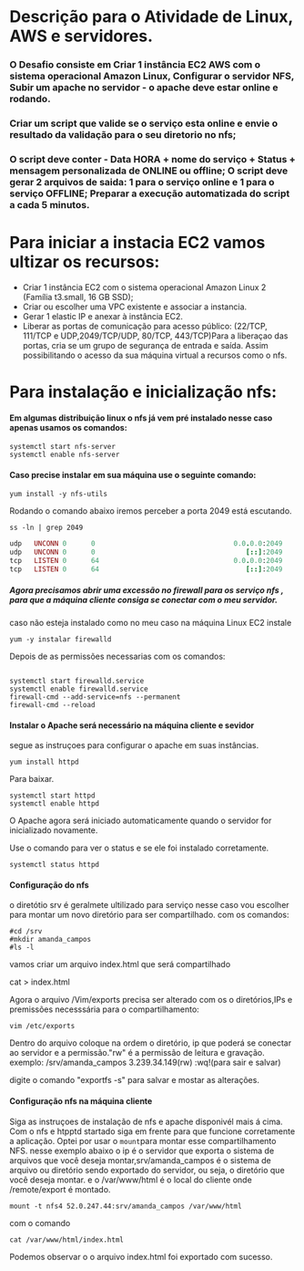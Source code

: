 # Descrição para o Atividade de Linux, AWS e servidores.


### O Desafio consiste em Criar 1 instância EC2 AWS com o sistema operacional Amazon Linux, Configurar o servidor NFS, Subir um apache no servidor - o apache deve estar online e rodando. 
### Criar um script que valide se o serviço esta online e envie o resultado da validação para o seu diretorio no nfs;
### O script deve conter - Data HORA + nome do serviço + Status + mensagem personalizada de ONLINE ou offline; O script deve gerar 2 arquivos de saida: 1 para o serviço online e 1 para o serviço OFFLINE; Preparar a execução automatizada do script a cada 5 minutos.


# Para iniciar a instacia EC2 vamos ultizar os recursos:
- Criar 1 instância EC2 com o sistema operacional Amazon Linux 2 (Família t3.small, 16 GB SSD);
- Criar ou escolher uma VPC existente e associar a instancia.
- Gerar 1 elastic IP e anexar à instância EC2.
- Liberar as portas de comunicação para acesso público: (22/TCP, 111/TCP e UDP,2049/TCP/UDP, 80/TCP, 443/TCP)Para a liberaçao das portas, cria se um grupo de segurança de entrada e saída. Assim possibilitando o acesso da sua máquina virtual a recursos como o nfs.


 # Para instalação e inicialização nfs:
#### Em algumas distribuição linux o nfs já vem pré instalado nesse caso apenas usamos os comandos:


 ```
 systemctl start nfs-server
 systemctl enable nfs-server

```
#### Caso precise instalar em sua máquina use o seguinte comando:

```
yum install -y nfs-utils

```
Rodando o comando abaixo iremos perceber a porta 2049 está escutando.
```
ss -ln | grep 2049
```
```ruby
udp   UNCONN 0      0                                  0.0.0.0:2049             0.0.0.0:*           
udp   UNCONN 0      0                                     [::]:2049                [::]:*           
tcp   LISTEN 0      64                                 0.0.0.0:2049             0.0.0.0:*           
tcp   LISTEN 0      64                                    [::]:2049                [::]:*
```

##### Agora precisamos abrir uma excessão no firewall para os serviço nfs , para que a máquina cliente consiga se conectar com o meu servidor.

caso não esteja instalado como no meu caso na máquina Linux EC2
instale
```
yum -y instalar firewalld

```
Depois de as permissões necessarias com os comandos:
```

systemctl start firewalld.service
systemctl enable firewalld.service
firewall-cmd --add-service=nfs --permanent
firewall-cmd --reload

```
#### Instalar o Apache será necessário na máquina cliente e sevidor 
segue as instruçoes para configurar o apache em suas instâncias.

```
yum install httpd
```
Para baixar.

```
systemctl start httpd
systemctl enable httpd
```
O Apache agora será iniciado automaticamente quando o servidor for inicializado novamente.

Use o comando para ver o status e se ele foi instalado corretamente.

```
systemctl status httpd
```

#### Configuração do nfs 
o diretótio srv é geralmete ultilizado para serviço nesse caso vou escolher para montar um novo diretório para ser compartilhado.
com os comandos:
```
#cd /srv
#mkdir amanda_campos
#ls -l
```
vamos criar um arquivo index.html que será compartilhado

cat > index.html

Agora o arquivo /Vim/exports precisa ser alterado com os o diretórios,IPs e premissões necesssária para o compartilhamento:
```
vim /etc/exports
```
Dentro do arquivo coloque na ordem o diretório, ip que poderá se conectar ao servidor e a permissão."rw" é a permissão de leitura e gravação.
exemplo:
/srv/amanda_campos 3.239.34.149(rw)
:wq!(para sair e salvar)

digite o comando "exportfs -s" para salvar e mostar as alterações.

#### Configuração nfs na máquina cliente 
Siga as instruçoes de instalação de nfs e apache disponivél mais á cima. Com o nfs e htpptd startado siga em frente para que funcione corretamente a aplicação.
Optei por usar o ```mount```para montar esse compartilhamento NFS. nesse exemplo abaixo o ip é o servidor que exporta o sistema de arquivos que você deseja montar,srv/amanda_campos é o sistema de arquivo ou diretório sendo exportado do servidor, ou seja, o diretório que você deseja montar. e o /var/www/html é o local do cliente onde /remote/export é montado.

```
mount -t nfs4 52.0.247.44:srv/amanda_campos /var/www/html

```
com o comando 

```
cat /var/www/html/index.html
```
Podemos observar o o arquivo index.html foi exportado com sucesso.

